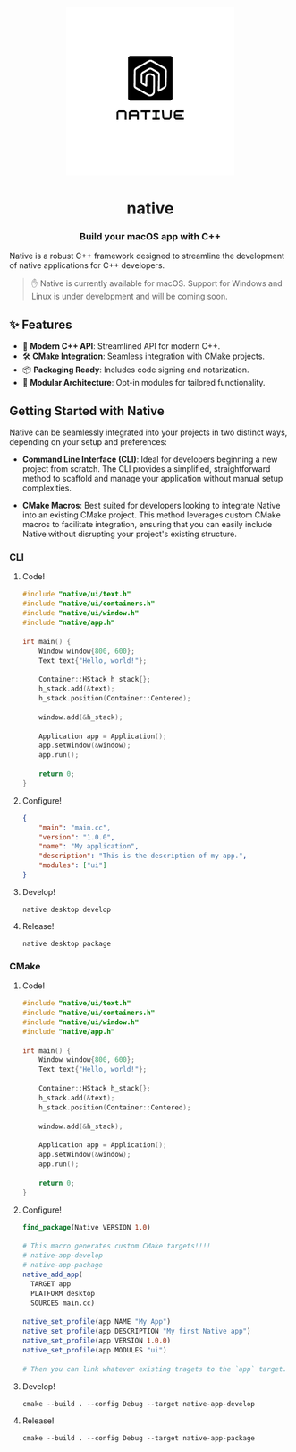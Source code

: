 <p align="center"><img width="300px" src="./logo.png" alt="native framework logo"/></p>
<h1 align="center">native</h1>
<h3 align="center">Build your macOS app with C++</h3>

Native is a robust C++ framework designed to streamline the development of native applications for C++ developers.

> ✋ Native is currently available for macOS. Support for Windows and Linux is under development and will be coming soon.

## ✨ Features

-  🚀 **Modern C++ API**: Streamlined API for modern C++.
-  🛠 **CMake Integration**: Seamless integration with CMake projects.
-  📦 **Packaging Ready**: Includes code signing and notarization.
-  🧩 **Modular Architecture**: Opt-in modules for tailored functionality.


## Getting Started with Native

Native can be seamlessly integrated into your projects in two distinct ways, depending on your setup and preferences:

- **Command Line Interface (CLI)**: Ideal for developers beginning a new project from scratch. 
  The CLI provides a simplified, straightforward method to scaffold and manage your application 
  without manual setup complexities.

- **CMake Macros**: Best suited for developers looking to integrate Native into an existing CMake project.
  This method leverages custom CMake macros to facilitate integration, ensuring that you can easily include 
  Native without disrupting your project's existing structure.

### CLI

1. Code!
   
   ```cc
   #include "native/ui/text.h"
   #include "native/ui/containers.h"
   #include "native/ui/window.h"
   #include "native/app.h"

   int main() {
       Window window{800, 600};
       Text text{"Hello, world!"};
       
       Container::HStack h_stack{};
       h_stack.add(&text);
       h_stack.position(Container::Centered);

       window.add(&h_stack);

       Application app = Application();
       app.setWindow(&window);
       app.run();

       return 0;
   }
   ```

2. Configure!

   ```json
   {
       "main": "main.cc",
       "version": "1.0.0",
       "name": "My application",
       "description": "This is the description of my app.",
       "modules": ["ui"]
   }
   ```

3. Develop!

   ```shell
   native desktop develop
   ```

4. Release!

   ```shell
   native desktop package
   ```

### CMake

1. Code!
   
   ```cc
   #include "native/ui/text.h"
   #include "native/ui/containers.h"
   #include "native/ui/window.h"
   #include "native/app.h"

   int main() {
       Window window{800, 600};
       Text text{"Hello, world!"};
       
       Container::HStack h_stack{};
       h_stack.add(&text);
       h_stack.position(Container::Centered);

       window.add(&h_stack);

       Application app = Application();
       app.setWindow(&window);
       app.run();

       return 0;
   }
   ```

2. Configure!

   ```cmake
   find_package(Native VERSION 1.0)

   # This macro generates custom CMake targets!!!!
   # native-app-develop
   # native-app-package
   native_add_app(
     TARGET app
     PLATFORM desktop 
     SOURCES main.cc)

   native_set_profile(app NAME "My App")
   native_set_profile(app DESCRIPTION "My first Native app")
   native_set_profile(app VERSION 1.0.0)
   native_set_profile(app MODULES "ui")

   # Then you can link whatever existing tragets to the `app` target. 
   ```

3. Develop!

   ```shell
   cmake --build . --config Debug --target native-app-develop
   ```

4. Release!

   ```shell
   cmake --build . --config Debug --target native-app-package
   ```
